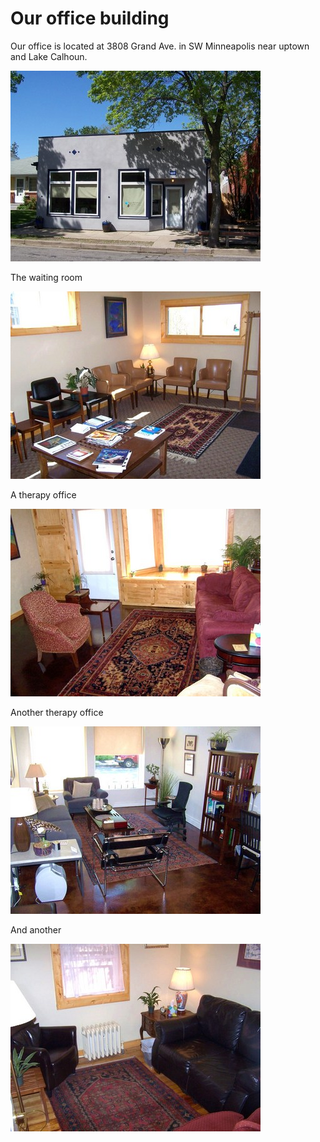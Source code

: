 # Our office building

Our office is located at 3808 Grand Ave. in SW Minneapolis near uptown and Lake Calhoun.

![](/files/100_7718smalla.jpg)


The waiting room

![](/files/therapy-waiting-room.jpg)


A therapy office

![](/files/therapy-office.jpg)


Another therapy office

![](/files/psychoanalysis-minneapolis.jpg)

And another

![](/files/psychotherapy-minneapolis.jpg)